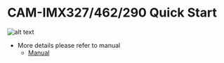 # CAM-IMX327/462/290 Quick Start
![alt text](https://github.com/INNO-MAKER/CAM-MIPI327RAW-and-CAM-MIPI462RAW/blob/main/images/327-426-290.jpg)
- More details please refer to manual
  - [Manual](https://github.com/INNO-MAKER/CAM-MIPI327RAW-and-CAM-MIPI462RAW/blob/main/CAM-IMX290-327-462RAW%20User%20ManualV1.1-EN.pdf)


